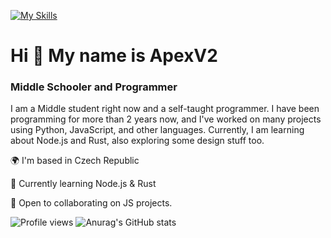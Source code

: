 [![My Skills](https://skillicons.dev/icons?i=nodejs,js,html,svelte,css,python,rust)](https://skillicons.dev)

# Hi 👋 My name is ApexV2
### Middle Schooler and Programmer
I am a Middle student right now and a self-taught programmer. I have been programming for more than 2 years now, and I've worked on many projects using Python, JavaScript, and other languages. Currently, I am learning about Node.js and Rust, also exploring some design stuff too.

🌍 I'm based in Czech Republic

🚀 Currently learning Node.js & Rust

🤝 Open to collaborating on JS projects.

![Profile views](https://komarev.com/ghpvc/?username=ApexV2&color=blue)
![Anurag's GitHub stats](https://github-readme-stats.vercel.app/api?ApexV2=anuraghazra&show_icons=true&theme=radical)
